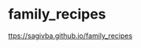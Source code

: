 # family_recipes
<a href='https://sagivba.github.io/family_recipes/'>ttps://sagivba.github.io/family_recipes</a>
